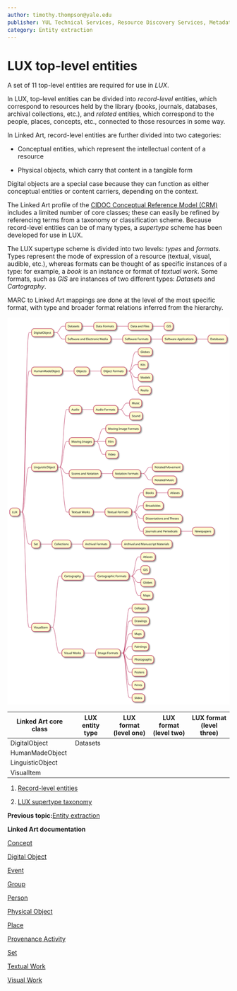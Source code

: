 ```yaml
---
author: timothy.thompson@yale.edu
publisher: YUL Technical Services, Resource Discovery Services, Metadata Services Unit
category: Entity extraction
---
```


# LUX top-level entities

A set of 11 top-level entities are required for use in *LUX*.

In LUX, top-level entities can be divided into *record-level* entities, which correspond to resources held by the library \(books, journals, databases, archival collections, etc.\), and *related* entities, which correspond to the people, places, concepts, etc., connected to those resources in some way.

In Linked Art, record-level entities are further divided into two categories:

-   Conceptual entities, which represent the intellectual content of a resource

-   Physical objects, which carry that content in a tangible form


Digital objects are a special case because they can function as either conceptual entities or content carriers, depending on the context.

The Linked Art profile of the [CIDOC Conceptual Reference Model \(CRM\)](http://www.cidoc-crm.org/html/5.0.4/cidoc-crm.html) includes a limited number of core classes; these can easily be refined by referencing terms from a taxonomy or classification scheme. Because record-level entities can be of many types, a *supertype* scheme has been developed for use in LUX.

The LUX supertype scheme is divided into two levels: *types* and *formats*. Types represent the mode of expression of a resource \(textual, visual, audible, etc.\), whereas formats can be thought of as specific instances of a type: for example, a *book* is an instance or format of *textual work*. Some formats, such as *GIS* are instances of two different types: *Datasets* and *Cartography*.

MARC to Linked Art mappings are done at the level of the most specific format, with type and broader format relations inferred from the hierarchy.

![LUX supertypes](../resources/img/supertypes.svg)

|Linked Art core class|LUX entity type|LUX format \(level one\)|LUX format \(level two\)|LUX format \(level three\)|
|---------------------|---------------|------------------------|------------------------|--------------------------|
|DigitalObject|Datasets| | | |
|HumanMadeObject| | | | |
|LinguisticObject| | | | |
|VisualItem| | | | |

1.  [Record-level entities](../concepts/record_level_entities.md)  

2.  [LUX supertype taxonomy](../concepts/supertypes/supertypes.md)  


**Previous topic:**[Entity extraction](../concepts/entity_extraction.md)

**Linked Art documentation**  


[Concept](https://linked.art/api/1.0/shared/type/)

[Digital Object](https://linked.art/api/1.0/endpoint/digital_object/)

[Event](https://linked.art/api/1.0/endpoint/event/)

[Group](https://linked.art/api/1.0/endpoint/group/)

[Person](https://linked.art/api/1.0/endpoint/person/)

[Physical Object](https://linked.art/api/1.0/endpoint/physical_object/)

[Place](https://linked.art/api/1.0/endpoint/place/)

[Provenance Activity](https://linked.art/api/1.0/endpoint/provenance_activity/)

[Set](https://linked.art/api/1.0/endpoint/set/)

[Textual Work](https://linked.art/api/1.0/endpoint/textual_work/)

[Visual Work](https://linked.art/api/1.0/endpoint/visual_work/)

